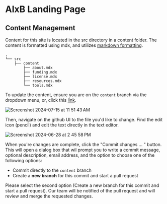 # AIxB Landing Page

## Content Management

Content for this site is located in the src directory in a content folder. The content is formatted using mdx, and utilizes [markdown formatting](https://www.markdownguide.org/basic-syntax/). 

```plaintext
.
└── src
    ├── content
        ├── about.mdx
        ├── funding.mdx
        ├── license.mdx
        ├── resources.mdx
        └── tools.mdx
```

To update the content, ensure you are on the `content` branch via the dropdown menu, or, click this [link]([https://github.com/RENCI/aixb-landing-page/tree/content](https://github.com/RENCI/aixb-landing-page/tree/content/src)).

![Screenshot 2024-07-15 at 11 51 43 AM](https://github.com/user-attachments/assets/7080604f-673a-4f5a-a5e0-db6815079d45)

Then, navigate on the github UI to the file you'd like to change. Find the edit icon (pencil) and edit the text directly in the text editor. 

![Screenshot 2024-06-28 at 2 45 58 PM](https://github.com/user-attachments/assets/0a0e8dce-c448-4f16-a1a3-1d0675341f9b)

When you're changes are complete, click the "Commit changes ... " button. This will open a dialog box that wil prompt you to write a commit message, optional description, email address, and the option to choose one of the following options:

 - Commit directly to the `content` branch
 - Create a **new branch** for this commit and start a pull request

Please select the second option (Create a new branch for this commit and start a pull request). Our team will be notified of the pull request and will review and merge the requested changes.
